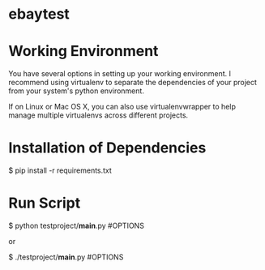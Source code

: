 # ebaytest

Working Environment
===================

You have several options in setting up your working environment.  I recommend
using virtualenv to separate the dependencies of your project from your system's
python environment.

If on Linux or Mac OS X, you can also use virtualenvwrapper to help manage 
multiple virtualenvs across different projects.


Installation of Dependencies
=============================

$ pip install -r requirements.txt



Run Script
=============================

$ python testproject/__main__.py #OPTIONS

or

$ ./testproject/__main__.py #OPTIONS
 
